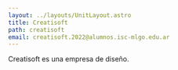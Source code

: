 ```yaml
---
layout: ../layouts/UnitLayout.astro
title: Creatisoft
path: creatisoft
email: creatisoft.2022@alumnos.isc-mlgo.edu.ar
---
```


Creatisoft es una empresa de diseño.
